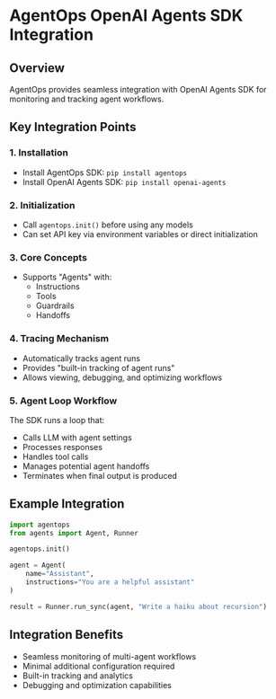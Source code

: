 # AgentOps OpenAI Agents SDK Integration

## Overview
AgentOps provides seamless integration with OpenAI Agents SDK for monitoring and tracking agent workflows.

## Key Integration Points

### 1. Installation
- Install AgentOps SDK: `pip install agentops`
- Install OpenAI Agents SDK: `pip install openai-agents`

### 2. Initialization
- Call `agentops.init()` before using any models
- Can set API key via environment variables or direct initialization

### 3. Core Concepts
- Supports "Agents" with:
  - Instructions
  - Tools
  - Guardrails
  - Handoffs

### 4. Tracing Mechanism
- Automatically tracks agent runs
- Provides "built-in tracking of agent runs"
- Allows viewing, debugging, and optimizing workflows

### 5. Agent Loop Workflow
The SDK runs a loop that:
- Calls LLM with agent settings
- Processes responses
- Handles tool calls
- Manages potential agent handoffs
- Terminates when final output is produced

## Example Integration
```python
import agentops
from agents import Agent, Runner

agentops.init()

agent = Agent(
    name="Assistant", 
    instructions="You are a helpful assistant"
)

result = Runner.run_sync(agent, "Write a haiku about recursion")
```

## Integration Benefits
- Seamless monitoring of multi-agent workflows
- Minimal additional configuration required
- Built-in tracking and analytics
- Debugging and optimization capabilities